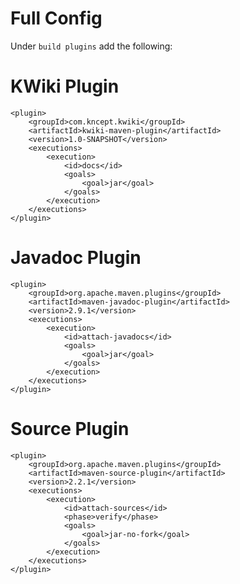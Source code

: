 Full Config
===========

Under <code>build plugins</code> add the following:

KWiki Plugin
============
	<plugin>
		<groupId>com.kncept.kwiki</groupId>
		<artifactId>kwiki-maven-plugin</artifactId>
		<version>1.0-SNAPSHOT</version>
		<executions>
			<execution>
				<id>docs</id>
				<goals>
					<goal>jar</goal>
				</goals>
			</execution>
		</executions>
	</plugin>

Javadoc Plugin
==============
	<plugin>
		<groupId>org.apache.maven.plugins</groupId>
		<artifactId>maven-javadoc-plugin</artifactId>
		<version>2.9.1</version>
		<executions>
			<execution>
				<id>attach-javadocs</id>
				<goals>
					<goal>jar</goal>
				</goals>
			</execution>
		</executions>
	</plugin>

Source Plugin
=============
	<plugin>
		<groupId>org.apache.maven.plugins</groupId>
		<artifactId>maven-source-plugin</artifactId>
		<version>2.2.1</version>
		<executions>
			<execution>
				<id>attach-sources</id>
				<phase>verify</phase>
				<goals>
					<goal>jar-no-fork</goal>
				</goals>
			</execution>
		</executions>
	</plugin>